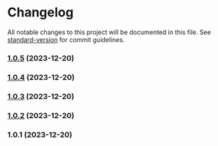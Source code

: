 # Changelog

All notable changes to this project will be documented in this file. See [standard-version](https://github.com/conventional-changelog/standard-version) for commit guidelines.

### [1.0.5](https://github.com/openfeed-org/sdk-js/compare/v1.0.4...v1.0.5) (2023-12-20)

### [1.0.4](https://github.com/openfeed-org/sdk-js/compare/v1.0.3...v1.0.4) (2023-12-20)

### [1.0.3](https://github.com/openfeed-org/sdk-js/compare/v1.0.2...v1.0.3) (2023-12-20)

### [1.0.2](https://github.com/openfeed-org/sdk-js/compare/v1.0.1...v1.0.2) (2023-12-20)

### 1.0.1 (2023-12-20)
